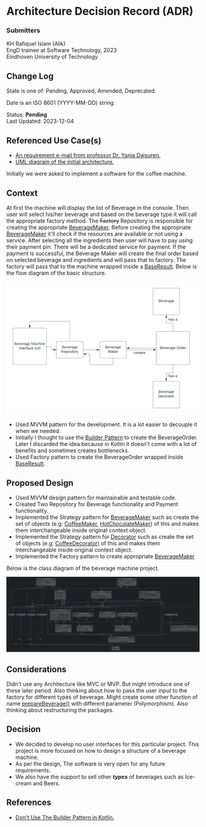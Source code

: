 # Architecture Decision Record (ADR)
### Submitters

KH Rafiquel Islam (Alik) <br>
EngD trainee at Software Technology, 2023 <br>
Eindhoven University of Technology

## Change Log

State is one of: Pending, Approved, Amended, Deprecated.

Date is an ISO 8601 (YYYY-MM-DD) string.

Status: **Pending** <br>
Last Updated: 2023-12-04

## Referenced Use Case(s)

- [An requirement e-mail from professor Dr. Yanja Dajsuren.](https://www.google.com)
- [UML diagram of the initial architecture.](assets/class_diagram.png)

Initially we were asked to implement a software for the coffee machine. 

## Context

At first the machine will display the list of Beverage in the console. 
Then user will select his/her beverage and based on the beverage type it will call the appropriate factory method. 
The ~~Factory~~ Repository is responsible for creating the appropriate [BeverageMaker](beverage_core/src/common/BeverageMaker.kt). 
Before creating the appropriate [BeverageMaker](beverage_core/src/common/BeverageMaker.kt) it'll check if the resources are available or not using a service. 
After selecting all the ingredients then user will have to pay using their payment pin. There will be a dedicated service for payment.
If the payment is successful, the Beverage Maker will create the final order based on selected beverage and ingredients and will pass that to factory. 
The factory will pass that to the machine wrapped inside a [BaseResult](beverage_common/src/BaseResult.kt). Below is the flow diagram of the basic structure.

<img src="assets/flow_diagram.png" alt="class diagram"/>

- Used MVVM pattern for the development. It is a lot easier to decouple it when we needed.
- Initially I thought to use the [Builder Pattern](https://refactoring.guru/design-patterns/builder) to create the BeverageOrder. Later I discarded the idea because in Kotlin it doesn't come with a lot of benefits and sometimes creates bottlenecks.
- Used Factory pattern to create the BeverageOrder wrapped inside [BaseResult](beverage_common/src/BaseResult.kt).

## Proposed Design

- Used MVVM design pattern for maintainable and testable code.
- Created Two Repository for Beverage functionality and Payment functionality. 
- Implemented the Strategy pattern for [BeverageMaker](beverage_core/src/common/BeverageMaker.kt) such as create the set of objects (e.g: [CoffeeMaker](beverage_core/src/coffee/CoffeeMaker.kt), [HotChocolateMaker](beverage_core/src/chocolate/HotChocolateMaker.kt)) of this and makes them interchangeable inside original context object.
- Implemented the Strategy pattern for [Decorator](beverage_core/src/common/data/Decorator.kt) such as create the set of objects (e.g: [CoffeeDecorator](beverage_core/src/coffee/CoffeeDecorator.kt)) of this and makes them interchangeable inside original context object.
- Implemented the Factory pattern to create appropriate [BeverageMaker](beverage_core/src/common/BeverageMaker.kt)

Below is the class diagram of the beverage machine project.

<img src="assets/class_diagram.png" alt="class diagram"/>

## Considerations

Didn't use any Architecture like MVC or MVP. But might introduce one of these later period. Also thinking about how to pass the user input to the factory for different types of beverage.
Might create some other function of name [prepareBeverage()](beverage_core/src/common/BeverageRepository.kt) with different parameter (Polymorphism). Also thinking about restructuring the packages.

## Decision

- We decided to develop no user interfaces for this particular project. This project is more focused on how to design a structure of a beverage machine.
- As per the design, The software is very open for any future requirements. 
- We also have the support to sell other _**types**_ of beverages such as Ice-cream and Beers. 


## References
- [Don't Use The Builder Pattern in Kotlin.](https://backendhance.com/en/blog/2021/dont-use-builder-in-kotlin/)




